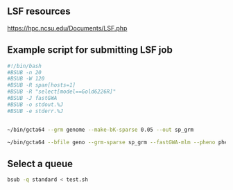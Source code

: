 ## LSF resources
https://hpc.ncsu.edu/Documents/LSF.php  

## Example script for submitting LSF job

```bash
#!/bin/bash
#BSUB -n 20
#BSUB -W 120
#BSUB -R span[hosts=1]
#BSUB -R "select[model==Gold6226R]"
#BSUB -J fastGWA
#BSUB -o stdout.%J
#BSUB -e stderr.%J


~/bin/gcta64 --grm genome --make-bK-sparse 0.05 --out sp_grm

~/bin/gcta64 --bfile geno --grm-sparse sp_grm --fastGWA-mlm --pheno phen.txt --thread-num 20 --out fast
```

## Select a queue

```bash
bsub -q standard < test.sh
```

